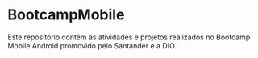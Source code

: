 # BootcampMobile
Este repositório contém as atividades e projetos realizados no Bootcamp Mobile Android promovido pelo Santander e a DIO.

